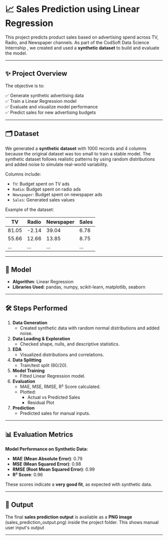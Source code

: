# 📈 Sales Prediction using Linear Regression

This project predicts product sales based on advertising spend across TV, Radio, and Newspaper channels. As part of the CodSoft Data Science Internship , we created and used a **synthetic dataset** to build and evaluate the model.

---

## ✨ Project Overview

The objective is to:

✅ Generate synthetic advertising data  
✅ Train a Linear Regression model  
✅ Evaluate and visualize model performance  
✅ Predict sales for new advertising budgets  

---

## 🗂️ Dataset

We generated a **synthetic dataset** with 1000 records and 4 columns because the original dataset was too small to train a stable model. The synthetic dataset follows realistic patterns by using random distributions and added noise to simulate real-world variability.

Columns include:

- `TV`: Budget spent on TV ads
- `Radio`: Budget spent on radio ads
- `Newspaper`: Budget spent on newspaper ads
- `Sales`: Generated sales values

Example of the dataset:

| TV        | Radio     | Newspaper | Sales   |
|-----------|-----------|-----------|---------|
| 81.05     | -2.14     | 39.04     | 6.78    |
| 55.66     | 12.66     | 13.85     | 8.75    |
| ...       | ...       | ...       | ...     |

---

## 🧠 Model

- **Algorithm**: Linear Regression
- **Libraries Used**: pandas, numpy, scikit-learn, matplotlib, seaborn

---

## 🛠️ Steps Performed

1. **Data Generation**
   - Created synthetic data with random normal distributions and added noise.
2. **Data Loading & Exploration**
   - Checked shape, nulls, and descriptive statistics.
3. **EDA**
   - Visualized distributions and correlations.
4. **Data Splitting**
   - Train/test split (80/20).
5. **Model Training**
   - Fitted Linear Regression model.
6. **Evaluation**
   - MAE, MSE, RMSE, R² Score calculated.
   - Plotted:
     - Actual vs Predicted Sales
     - Residual Plot
7. **Prediction**
   - Predicted sales for manual inputs.

---

## 📊 Evaluation Metrics

**Model Performance on Synthetic Data:**

- **MAE (Mean Absolute Error)**: 0.79
- **MSE (Mean Squared Error)**: 0.98
- **RMSE (Root Mean Squared Error)**: 0.99
- **R² Score**: 0.96

These scores indicate a **very good fit**, as expected with synthetic data.

---

## 📸 Output

The final **sales prediction output** is available as a **PNG image** (sales_prediction_output.png) inside the project folder. This shows manual user input's output

---

